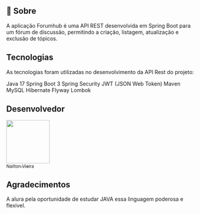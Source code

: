 ## 🔖 Sobre

A aplicação Forumhub é uma API REST desenvolvida em Spring Boot para um fórum de discussão, permitindo a criação, listagem, atualização e exclusão de tópicos.

## Tecnologias
As tecnologias foram utilizadas no desenvolvimento da API Rest do projeto:

Java 17
Spring Boot 3
Spring Security
JWT (JSON Web Token)
Maven
MySQL
Hibernate
Flyway
Lombok


## Desenvolvedor
[<img loading="lazy" src="https://avatars.githubusercontent.com/u/102492328?v=4?s=400" width=115><br><sub>Nailton Vieira</sub>](https://github.com/nailton-vieira)

## Agradecimentos
A alura pela oportunidade de estudar JAVA essa linguagem poderosa e flexivel.
